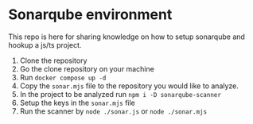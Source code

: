 # Sonarqube environment

This repo is here for sharing knowledge on how to setup sonarqube and hookup a js/ts project.

1. Clone the repository
2. Go the clone repository on your machine
3. Run `docker compose up -d`
4. Copy the `sonar.mjs` file to the repository you would like to analyze.
5. In the project to be analyzed run `npm i -D sonarqube-scanner`
6. Setup the keys in the `sonar.mjs` file
7. Run the scanner by `node ./sonar.js` or `node ./sonar.mjs`

